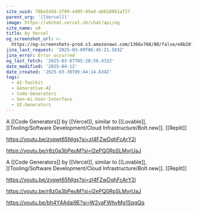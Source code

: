 ```yaml
---
site_uuid: f86e5ddd-2f89-4495-95ed-a6b18981af27
parent_org: '[[Vercel]]'
image: https://v0chat.vercel.sh/chat/api/og
site_name: v0
title: by Vercel
og_screenshot_url: >-
  https://og-screenshots-prod.s3.amazonaws.com/1366x768/80/false/e8b28fd1c0bb081b099215792cca40b6de05d4436d5266ce75882a84d92ed1e5.jpeg
jina_last_request: '2025-03-09T06:45:21.583Z'
jina_error: Error occurred
og_last_fetch: '2025-03-07T05:20:56.433Z'
date_modified: '2025-04-12'
date_created: '2025-03-30T05:44:14.834Z'
tags:
  - AI-Toolkit
  - Generative-AI
  - Code-Generators
  - Gen-Ai-User-Interface
  - UI-Generators
---
```


































































A [[Code Generators]] by [[Vercel]], similar to [[Lovable]], [[Tooling/Software Development/Cloud Infrastructure/Bolt.new]]. [[Replit]]

https://youtu.be/zyqwt65NIgs?si=zl4FZwDqhFcArY2i

https://youtu.be/r8z0a3bPeuM?si=l2ePQ0RpSLMyrUaJ

A [[Code Generators]] by [[Vercel]], similar to [[Lovable]], [[Tooling/Software Development/Cloud Infrastructure/Bolt.new]]. [[Replit]]

https://youtu.be/zyqwt65NIgs?si=zl4FZwDqhFcArY2i

https://youtu.be/r8z0a3bPeuM?si=l2ePQ0RpSLMyrUaJ

https://youtu.be/bh4Y4Adaj9E?si=W2yaFWhyMg1SqqQq
